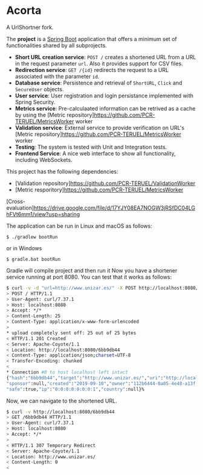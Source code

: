 # Acorta

A UrlShortner fork.

The __project__ is a [Spring Boot](http://docs.spring.io/spring-boot/docs/current/reference/htmlsingle/) application that offers a minimum set of functionalities shared by all subprojects.

* __Short URL creation service__:  `POST /` creates a shortened URL from a URL in the request parameter `url`. Also it provides support for CSV files.
* __Redirection service__: `GET /{id}` redirects the request to a URL associated with the parameter `id`.
* __Database service__: Persistence and retrieval of `ShortURL`, `Click` and `SecureUser` objects.
* __User service__: User registration and login persistance implemented with Spring Security.
* __Metrics service__: Pre-calculaated information can be retrived as a cache by using the [Metric repository]https://github.com/PCR-TERUEL/MetricsWorker worker
* __Validation service__: External service to provide verification on URL's [Metric repository]https://github.com/PCR-TERUEL/MetricsWorker worker
* __Testing__: The system is tested with Unit and Integration tests.
* __Frontend Service__: A nice web interface to show all functionality, including WebSockets.

This project has the following dependencies:
* [Validation repository]https://github.com/PCR-TERUEL/ValidationWorker 
* [Metric resporitory]https://github.com/PCR-TERUEL/MetricsWorker 

[Cross-evaluation]https://drive.google.com/file/d/17YJY08EA7NOGW3jRSfDC04LGhFVt6mm1/view?usp=sharing 

The application can be run in Linux and macOS as follows:

```
$ ./gradlew bootRun
```
or in Windows

```
$ gradle.bat bootRun
```

Gradle will compile project and then run it
Now you have a shortener service running at port 8080. 
You can test that it works as follows:

```bash
$ curl -v -d "url=http://www.unizar.es/" -X POST http://localhost:8080/link
> POST / HTTP/1.1
> User-Agent: curl/7.37.1
> Host: localhost:8080
> Accept: */*
> Content-Length: 25
> Content-Type: application/x-www-form-urlencoded
>
* upload completely sent off: 25 out of 25 bytes
< HTTP/1.1 201 Created
< Server: Apache-Coyote/1.1
< Location: http://localhost:8080/6bb9db44
< Content-Type: application/json;charset=UTF-8
< Transfer-Encoding: chunked
<
* Connection #0 to host localhost left intact
{"hash":"6bb9db44","target":"http://www.unizar.es/","uri":"http://localhost:8080/6bb9db44",
"sponsor":null,"created":"2019-09-10","owner":"112b6444-0a05-4e48-a13f-27ddf23349e2","mode":307,
"safe":true,"ip":"0:0:0:0:0:0:0:1","country":null}%
```

Now, we can navigate to the shortened URL.

```bash
$ curl -v http://localhost:8080/6bb9db44
> GET /6bb9db44 HTTP/1.1
> User-Agent: curl/7.37.1
> Host: localhost:8080
> Accept: */*
>
< HTTP/1.1 307 Temporary Redirect
< Server: Apache-Coyote/1.1
< Location: http://www.unizar.es/
< Content-Length: 0
<
```
